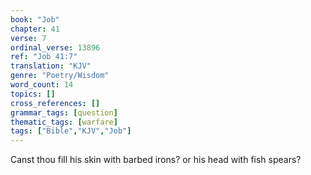 ```yaml
---
book: "Job"
chapter: 41
verse: 7
ordinal_verse: 13896
ref: "Job 41:7"
translation: "KJV"
genre: "Poetry/Wisdom"
word_count: 14
topics: []
cross_references: []
grammar_tags: [question]
thematic_tags: [warfare]
tags: ["Bible","KJV","Job"]
---
```

Canst thou fill his skin with barbed irons? or his head with fish spears?
